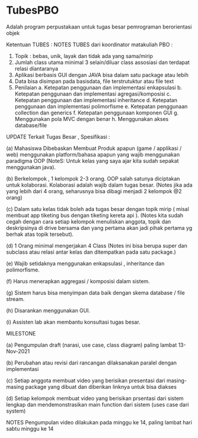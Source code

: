 # TubesPBO
Adalah program perpustakaan untuk tugas besar pemrograman berorientasi objek

Ketentuan TUBES : 
NOTES TUBES dari koordinator matakuliah PBO :
1. Topik : bebas, unik, layak dan tidak ada yang sama/mirip 
2. Jumlah class utama minimal 3 selain/diluar class assosiasi dan terdapat relasi diantaranya
3. Aplikasi berbasis GUI dengan JAVA bisa dalam satu package atau lebih
4. Data bisa disimpan pada basisdata, file terstrutuktur atau file text
5. Penilaian 
a. Ketepatan penggunaan dan implementasi enkapsulasi 
b. Ketepatan penggunaan dan implementasi agregasi/komposisi 
c. Ketepatan penggunaan dan implementasi inheritance
d. Ketepatan penggunaan dan implementasi polimorfisme
e. Ketepatan penggunaan collection dan generics
f. Ketepatan penggunaan komponen GUI
g. Menggunakan pola MVC dengan benar
h. Menggunakan akses database/file

UPDATE
Terkait Tugas Besar , Spesifikasi : 

(a) Mahasiswa Dibebaskan Membuat Produk apapun (game / applikasi / web) menggunakan platform/bahasa apapun  yang wajib menggunakan paradigma OOP (NoteS: Untuk kelas yang saya ajar kita sudah sepakat menggunakan java).

(b) Berkelompok , 1 kelompok 2-3 orang. OOP salah satunya diciptakan untuk kolaborasi. Kolaborasi adalah wajib dalam tugas besar. (Notes jika ada yang lebih dari 4 orang, seharusnya bisa dibagi menjadi 2 kelompok @2 orang) 

(c) Dalam satu kelas tidak boleh ada tugas besar dengan topik mirip ( misal membuat app tiketing bus dengan tiketing kereta api ). (Notes kita sudah cegah dengan cara setiap kelompok menuliskan anggota, topik dan deskripsinya di drive bersama dan yang pertama akan jadi pihak pertama yg berhak atas topik tersebut).

(d) 1 Orang minimal mengerjakan 4 Class (Notes ini bisa berupa super dan subclass atau relasi antar kelas dan ditempatkan pada satu package.)

(e) Wajib setidaknya menggunakan enkapsulasi , inheritance dan polimorfisme.
 
(f) Harus menerapkan aggregasi / komposisi dalam sistem.

(g) Sistem harus bisa menyimpan data baik dengan skema database / file stream.

(h) Disarankan menggunakan GUI.

(i) Assisten lab akan membantu konsultasi tugas besar.


 MILESTONE
 
(a) Pengumpulan draft (narasi, use case, class diagram) paling lambat 13-Nov-2021

(b) Perubahan atau revisi dari rancangan dilaksanakan paralel dengan implementasi  

(c) Setiap anggota membuat video yang berisikan presentasi dari masing-masing package yang dibuat dan diberikan linknya untuk bisa diakses

(d) Setiap kelompok membuat video yang berisikan prsentasi dari sistem lengkap dan mendemonstrasikan main function dari sistem (uses case dari system)

NOTES Pengumpulan video dilakukan pada minggu ke 14, paling lambat hari sabtu minggu ke 14

